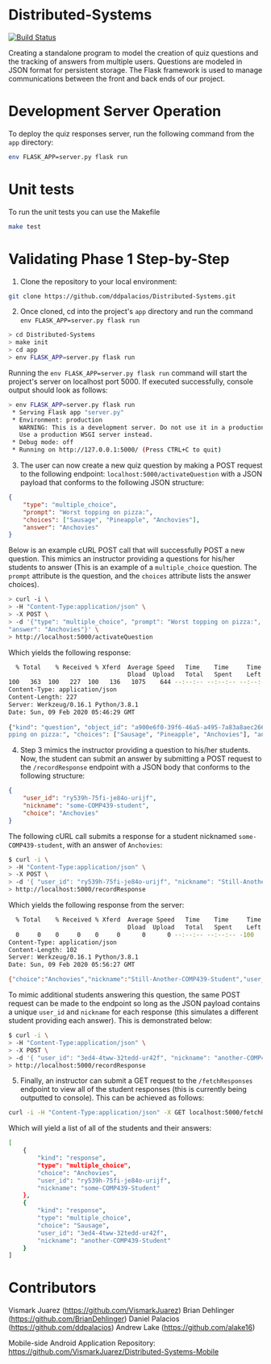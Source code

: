 # Distributed-Systems
[![Build Status](https://travis-ci.com/alake16/Distributed-Systems.svg?branch=master)](https://travis-ci.com/alake16/Distributed-Systems)

Creating a standalone program to model the creation of quiz questions and the tracking of answers from multiple users. Questions are modeled in JSON format for persistent storage. The Flask framework is used to manage communications between the front and back ends of our project.

# Development Server Operation
To deploy the quiz responses server, run the following command from the `app` directory:
```bash
env FLASK_APP=server.py flask run
```

# Unit tests
To run the unit tests you can use the Makefile
```bash
make test
```

# Validating Phase 1 Step-by-Step

1. Clone the repository to your local environment:
```bash
git clone https://github.com/ddpalacios/Distributed-Systems.git
```

2. Once cloned, cd into the project's `app` directory and run the command `env FLASK_APP=server.py flask run`

```bash
> cd Distributed-Systems
> make init
> cd app
> env FLASK_APP=server.py flask run
```

Running the `env FLASK_APP=server.py flask run` command will start the project's server on localhost port 5000.  If executed successfully, console output should look as follows:

```bash
> env FLASK_APP=server.py flask run
 * Serving Flask app "server.py"
 * Environment: production
   WARNING: This is a development server. Do not use it in a production deployment.
   Use a production WSGI server instead.
 * Debug mode: off
 * Running on http://127.0.0.1:5000/ (Press CTRL+C to quit)
```

3. The user can now create a new quiz question by making a POST request to the following endpoint: `localhost:5000/activateQuestion` with a JSON payload that conforms to the following JSON structure:

```json
{
    "type": "multiple_choice",
    "prompt": "Worst topping on pizza:",
    "choices": ["Sausage", "Pineapple", "Anchovies"],
    "answer": "Anchovies"
}
```

Below is an example cURL POST call that will successfully POST a new question.  This mimics an instructor providing a questions for his/her students to answer (This is an example of a `multiple_choice` question. The `prompt` attribute is the question, and the `choices` attribute lists the answer choices).


```bash
> curl -i \                                                                                                             
> -H "Content-Type:application/json" \                                                                                  
> -X POST \                                                                                                             
> -d '{"type": "multiple_choice", "prompt": "Worst topping on pizza:", "choices": ["Sausage", "Pineapple", "Anchovies"],
"answer": "Anchovies"}' \                                                                                               
> http://localhost:5000/activateQuestion

```

Which yields the following response: 

```bash
  % Total    % Received % Xferd  Average Speed   Time    Time     Time  Current                                         
                                 Dload  Upload   Total   Spent    Left  Speed                                           
100   363  100   227  100   136   1075    644 --:--:-- --:--:-- --:--:--  1720HTTP/1.0 200 OK                           
Content-Type: application/json                                                                                          
Content-Length: 227                                                                                                     
Server: Werkzeug/0.16.1 Python/3.8.1                                                                                    
Date: Sun, 09 Feb 2020 05:46:29 GMT                                                                                     
                                                                                                                        
{"kind": "question", "object_id": "a900e6f0-39f6-46a5-a495-7a83a8aec266", "type": "multiple_choice", "prompt": "Worst to
pping on pizza:", "choices": ["Sausage", "Pineapple", "Anchovies"], "answer": "Anchovies", "responses": []}             
```


4. Step 3 mimics the instructor providing a question to his/her students.  Now, the student can submit an answer by submitting a POST request to the `/recordResponse` endpoint with a JSON body that conforms to the following structure:

```json
{
	"user_id": "ry539h-75fi-je84o-urijf",
	"nickname": "some-COMP439-student",
	"choice": "Anchovies"
}
```

The following cURL call submits a response for a student nicknamed `some-COMP439-student`, with an answer of `Anchovies`:

```bash
$ curl -i \
> -H "Content-Type:application/json" \
> -X POST \
> -d '{ "user_id": "ry539h-75fi-je84o-urijf", "nickname": "Still-Another-COMP439-Student", "choice": "Anchovies" }' \
> http://localhost:5000/recordResponse

```
Which yields the following response from the server:

```bash
  % Total    % Received % Xferd  Average Speed   Time    Time     Time  Current
                                 Dload  Upload   Total   Spent    Left  Speed
  0     0    0     0    0     0      0      0 --:--:-- --:--:-- -100   210  100   102  100   108    488    516 --:--:-- --:--:-- --:--:--  1004HTTP/1.0 200 OK
Content-Type: application/json
Content-Length: 102
Server: Werkzeug/0.16.1 Python/3.8.1
Date: Sun, 09 Feb 2020 05:56:27 GMT

{"choice":"Anchovies","nickname":"Still-Another-COMP439-Student","user_id":"ry539h-75fi-je84o-urijf"}
```

To mimic additional students answering this question, the same POST request can be made to the endpoint so long as the JSON payload contains a unique `user_id` and `nickname` for each response (this simulates a different student providing each answer). This is demonstrated below:

```bash
$ curl -i \
> -H "Content-Type:application/json" \
> -X POST \
> -d '{ "user_id": "3ed4-4tww-32tedd-ur42f", "nickname": "another-COMP439-Student", "choice": "Sausage" }' \
> http://localhost:5000/recordResponse
```

5. Finally, an instructor can submit a GET request to the `/fetchResponses` endpoint to view all of the student responses (this is currently being outputted to console).  This can be achieved as follows:

```bash
curl -i -H "Content-Type:application/json" -X GET localhost:5000/fetchResponses
```

Which will yield a list of all of the students and their answers:

```bash
[
    {
        "kind": "response",
        "type": "multiple_choice",
        "choice": "Anchovies",
        "user_id": "ry539h-75fi-je84o-urijf",
        "nickname": "some-COMP439-Student"
    },
    {
        "kind": "response",
        "type": "multiple_choice",
        "choice": "Sausage",
        "user_id": "3ed4-4tww-32tedd-ur42f",
        "nickname": "another-COMP439-Student"
    }
]
```

# Contributors
Vismark Juarez (https://github.com/VismarkJuarez)
Brian Dehlinger (https://github.com/BrianDehlinger)
Daniel Palacios (https://github.com/ddpalacios)
Andrew Lake (https://github.com/alake16)

Mobile-side Android Application Repository: https://github.com/VismarkJuarez/Distributed-Systems-Mobile
